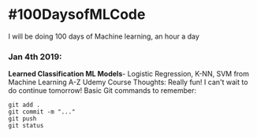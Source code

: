 # #100DaysofMLCode

I will be doing 100 days of Machine learning, an hour a day

### Jan 4th 2019:
   **Learned Classification ML Models**- Logistic Regression, K-NN, SVM from Machine Learning A-Z Udemy Course
   Thoughts: Really fun! I can't wait to do continue tomorrow! 
  Basic Git commands to remember:
   ```
   git add . 
   git commit -m "..."
   git push
   git status
   ```
